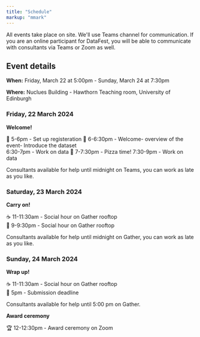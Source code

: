 ```yaml
---
title: "Schedule"
markup: "mmark"
---
```


All events take place on site. We'll use Teams channel for communication. If you are an online participant for DataFest, you will be able to communicate with consultants via Teams or Zoom as well. 

## Event details

**When:** Friday, March 22 at 5:00pm - Sunday, March 24 at 7:30pm

**Where:** Nuclues Building - Hawthorn Teaching room, University of Edinburgh

### Friday, 22 March 2024

**Welcome!**

📣 5-6pm - Set up registeration 
📣 6-6:30pm - Welcome- overview of the event- Introduce the dataset  
   6:30-7pm - Work on data
🍻 7-7:30pm - Pizza time!
   7:30-9pm - Work on data


Consultants available for help until midnight on Teams, you can work as late as you like.

### Saturday, 23 March 2024

**Carry on!**

☕️ 11-11:30am - Social hour on Gather rooftop  
🍻 9-9:30pm - Social hour on Gather rooftop  

Consultants available for help until midnight on Gather, you can work as late as you like.

### Sunday, 24 March 2024

**Wrap up!**

☕️ 11-11:30am - Social hour on Gather rooftop  
🛑 5pm - Submission deadline  

Consultants available for help until 5:00 pm on Gather.

**Award ceremony**

🏆 12-12:30pm - Award ceremony on Zoom
